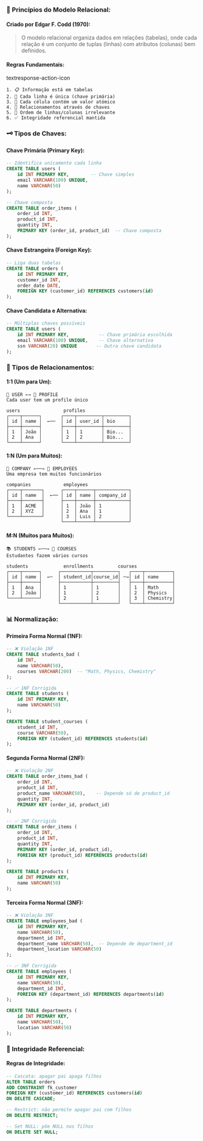 
### **📐 Princípios do Modelo Relacional:**

#### **Criado por Edgar F. Codd (1970):**

> O modelo relacional organiza dados em relações (tabelas), onde cada relação é um conjunto de tuplas (linhas) com atributos (colunas) bem definidos.

#### **Regras Fundamentais:**

textresponse-action-icon

```text
1. 📋 Informação está em tabelas
2. 🔑 Cada linha é única (chave primária)
3. 🎯 Cada célula contém um valor atómico
4. 🔗 Relacionamentos através de chaves
5. 📏 Ordem de linhas/colunas irrelevante
6. ✅ Integridade referencial mantida
```

### **🗝️ Tipos de Chaves:**

#### **Chave Primária (Primary Key):**

```sql
-- Identifica unicamente cada linha
CREATE TABLE users (
    id INT PRIMARY KEY,        -- Chave simples
    email VARCHAR(100) UNIQUE,
    name VARCHAR(50)
);

-- Chave composta
CREATE TABLE order_items (
    order_id INT,
    product_id INT,
    quantity INT,
    PRIMARY KEY (order_id, product_id)  -- Chave composta
);
```

#### **Chave Estrangeira (Foreign Key):**

```sql
-- Liga duas tabelas
CREATE TABLE orders (
    id INT PRIMARY KEY,
    customer_id INT,
    order_date DATE,
    FOREIGN KEY (customer_id) REFERENCES customers(id)
);
```

#### **Chave Candidata e Alternativa:**

```sql
-- Múltiplas chaves possíveis
CREATE TABLE users (
    id INT PRIMARY KEY,           -- Chave primária escolhida
    email VARCHAR(100) UNIQUE,    -- Chave alternativa
    ssn VARCHAR(20) UNIQUE       -- Outra chave candidata
);
```

### **🔗 Tipos de Relacionamentos:**

#### **1:1 (Um para Um):**

```text
👤 USER ←→ 📄 PROFILE
Cada user tem um profile único

users                profiles
┌────┬──────┐       ┌────┬─────────┬─────────┐
│ id │ name │  ←──  │ id │ user_id │ bio     │
├────┼──────┤       ├────┼─────────┼─────────┤
│ 1  │ João │       │ 1  │ 1       │ Bio...  │
│ 2  │ Ana  │       │ 2  │ 2       │ Bio...  │
└────┴──────┘       └────┴─────────┴─────────┘
```

#### **1:N (Um para Muitos):**

```text
🏢 COMPANY ←──→ 👥 EMPLOYEES
Uma empresa tem muitos funcionários

companies            employees
┌────┬───────┐      ┌────┬──────┬────────────┐
│ id │ name  │  ←── │ id │ name │ company_id │
├────┼───────┤      ├────┼──────┼────────────┤
│ 1  │ ACME  │      │ 1  │ João │ 1          │
│ 2  │ XYZ   │      │ 2  │ Ana  │ 1          │
└────┴───────┘      │ 3  │ Luis │ 2          │
                    └────┴──────┴────────────┘
```

#### **M:N (Muitos para Muitos):**


```text
📚 STUDENTS ←──→ 📖 COURSES
Estudantes fazem vários cursos

students             enrollments         courses
┌────┬──────┐      ┌───────────┬─────────┐   ┌────┬──────────┐
│ id │ name │  ←─  │ student_id│course_id│ ─→│ id │ name     │
├────┼──────┤      ├───────────┼─────────┤   ├────┼──────────┤
│ 1  │ Ana  │      │ 1         │ 1       │   │ 1  │ Math     │
│ 2  │ João │      │ 1         │ 2       │   │ 2  │ Physics  │
└────┴──────┘      │ 2         │ 1       │   │ 3  │ Chemistry│
                   └───────────┴─────────┘   └────┴──────────┘
```

### **📊 Normalização:**

#### **Primeira Forma Normal (1NF):**


```sql
-- ❌ Violação 1NF
CREATE TABLE students_bad (
    id INT,
    name VARCHAR(50),
    courses VARCHAR(200)  -- "Math, Physics, Chemistry"
);

-- ✅ 1NF Corrigida
CREATE TABLE students (
    id INT PRIMARY KEY,
    name VARCHAR(50)
);

CREATE TABLE student_courses (
    student_id INT,
    course VARCHAR(50),
    FOREIGN KEY (student_id) REFERENCES students(id)
);
```

#### **Segunda Forma Normal (2NF):**


```sql
-- ❌ Violação 2NF
CREATE TABLE order_items_bad (
    order_id INT,
    product_id INT,
    product_name VARCHAR(50),    -- Depende só de product_id
    quantity INT,
    PRIMARY KEY (order_id, product_id)
);

-- ✅ 2NF Corrigida
CREATE TABLE order_items (
    order_id INT,
    product_id INT,
    quantity INT,
    PRIMARY KEY (order_id, product_id),
    FOREIGN KEY (product_id) REFERENCES products(id)
);

CREATE TABLE products (
    id INT PRIMARY KEY,
    name VARCHAR(50)
);
```

#### **Terceira Forma Normal (3NF):**


```sql
-- ❌ Violação 3NF
CREATE TABLE employees_bad (
    id INT PRIMARY KEY,
    name VARCHAR(50),
    department_id INT,
    department_name VARCHAR(50),  -- Depende de department_id
    department_location VARCHAR(50)
);

-- ✅ 3NF Corrigida
CREATE TABLE employees (
    id INT PRIMARY KEY,
    name VARCHAR(50),
    department_id INT,
    FOREIGN KEY (department_id) REFERENCES departments(id)
);

CREATE TABLE departments (
    id INT PRIMARY KEY,
    name VARCHAR(50),
    location VARCHAR(50)
);
```

### **🎯 Integridade Referencial:**

#### **Regras de Integridade:**


```sql
-- Cascata: apagar pai apaga filhos
ALTER TABLE orders 
ADD CONSTRAINT fk_customer 
FOREIGN KEY (customer_id) REFERENCES customers(id)
ON DELETE CASCADE;

-- Restrict: não permite apagar pai com filhos
ON DELETE RESTRICT;

-- Set NULL: põe NULL nos filhos
ON DELETE SET NULL;
```